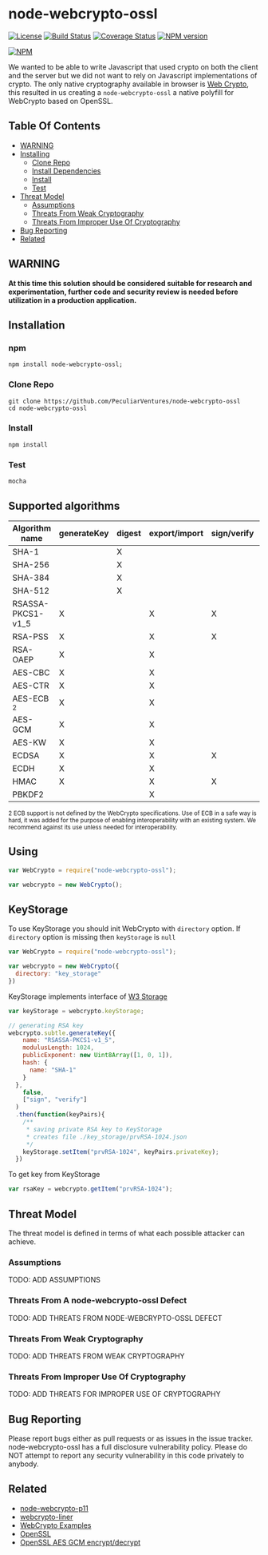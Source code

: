 # node-webcrypto-ossl

[![License](https://img.shields.io/badge/license-MIT-green.svg?style=flat)](https://raw.githubusercontent.com/PeculiarVentures/node-webcrypto-ossl/master/LICENSE)
[![Build Status](https://travis-ci.org/PeculiarVentures/node-webcrypto-ossl.svg?branch=master)](https://travis-ci.org/PeculiarVentures/node-webcrypto-ossl)
[![Coverage Status](https://coveralls.io/repos/github/PeculiarVentures/node-webcrypto-ossl/badge.svg?branch=master)](https://coveralls.io/github/PeculiarVentures/node-webcrypto-ossl?branch=master)
[![NPM version](https://badge.fury.io/js/node-webcrypto-ossl.png)](http://badge.fury.io/js/node-webcrypto-ossl)

[![NPM](https://nodei.co/npm-dl/node-webcrypto-ossl.png?months=2&height=2)](https://nodei.co/npm/node-webcrypto-ossl/)

We wanted to be able to write Javascript that used crypto on both the client and the server but we did not want to rely on Javascript implementations of crypto. The only native cryptography available in browser is [Web Crypto](http://caniuse.com/#search=cryptography), this resulted in us creating a `node-webcrypto-ossl` a native polyfill for WebCrypto based on OpenSSL.

## Table Of Contents

* [WARNING](#warning)
* [Installing](#installing)
  * [Clone Repo](#clone-repo)
  * [Install Dependencies](#install-dependencies)
  * [Install](#install)
  * [Test](#test)
* [Threat Model](#threat-model)
  * [Assumptions](#assumptions)
  * [Threats From Weak Cryptography](#threats-from-weak-cryptography)
  * [Threats From Improper Use Of Cryptography](#threats-from-improper-use-of-cryptography)
* [Bug Reporting](#bug-reporting)
* [Related](#related)

## WARNING

**At this time this solution should be considered suitable for research and experimentation, further code and security review is needed before utilization in a production application.**

## Installation

### npm

```
npm install node-webcrypto-ossl;
```

### Clone Repo

```
git clone https://github.com/PeculiarVentures/node-webcrypto-ossl
cd node-webcrypto-ossl
```

### Install 

```                          
npm install
```

### Test

```
mocha
```

## Supported algorithms

| Algorithm name    | generateKey | digest  | export/import | sign/verify | encrypt/decrypt | wrapKey/unwrapKey | derive  |
|-------------------|-------------|---------|---------------|-------------|-----------------|-------------------|---------|
| SHA-1             |             |    X    |               |             |                 |                   |         |
| SHA-256           |             |    X    |               |             |                 |                   |         |
| SHA-384           |             |    X    |               |             |                 |                   |         |
| SHA-512           |             |    X    |               |             |                 |                   |         |
| RSASSA-PKCS1-v1_5 |      X      |         |       X       |      X      |                 |                   |         |
| RSA-PSS           |      X      |         |       X       |      X      |                 |                   |         |
| RSA-OAEP          |      X      |         |       X       |             |        X        |         X         |         |
| AES-CBC           |      X      |         |       X       |             |        X        |         X         |         |
| AES-CTR           |      X      |         |       X       |             |        X        |         X         |         |
| AES-ECB <sub>2</sub> |      X      |         |       X       |             |        X        |         X         |         |
| AES-GCM           |      X      |         |       X       |             |        X        |         X         |         |
| AES-KW            |      X      |         |       X       |             |                 |         X         |         |
| ECDSA             |      X      |         |       X       |      X      |                 |                   |         |
| ECDH              |      X      |         |       X       |             |                 |                   |    X    |
| HMAC              |      X      |         |       X       |      X      |                 |                   |         |
| PBKDF2            |             |         |       X       |             |                 |                   |    X    |

<sub>2 ECB support is not defined by the WebCrypto specifications. Use of ECB in a safe way is hard, it was added for the purpose of enabling interoperability with an existing system. We recommend against its use unless needed for interoperability.</sub>

## Using

```javascript
var WebCrypto = require("node-webcrypto-ossl");

var webcrypto = new WebCrypto();
```

## KeyStorage

To use KeyStorage you should init WebCrypto with `directory` option. If `directory` option is missing then `keyStorage` is `null`

```javascript
var WebCrypto = require("node-webcrypto-ossl");

var webcrypto = new WebCrypto({
  directory: "key_storage"
})
```

KeyStorage implements interface of [W3 Storage](https://developer.mozilla.org/en-US/docs/Web/API/Storage)

```javascript
var keyStorage = webcrypto.keyStorage;

// generating RSA key
webcrypto.subtle.generateKey({
    name: "RSASSA-PKCS1-v1_5",
    modulusLength: 1024,
    publicExponent: new Uint8Array([1, 0, 1]),
    hash: {
      name: "SHA-1"
    }
  },
    false,
    ["sign", "verify"]
  )
  .then(function(keyPairs){
    /** 
     * saving private RSA key to KeyStorage
     * creates file ./key_storage/prvRSA-1024.json
     */
    keyStorage.setItem("prvRSA-1024", keyPairs.privateKey);
  })
```

To get key from KeyStorage
```javascript
var rsaKey = webcrypto.getItem("prvRSA-1024");
```

## Threat Model

The threat model is defined in terms of what each possible attacker can achieve. 

### Assumptions

TODO: ADD ASSUMPTIONS

### Threats From A node-webcrypto-ossl Defect

TODO: ADD THREATS FROM NODE-WEBCRYPTO-OSSL DEFECT

### Threats From Weak Cryptography

TODO: ADD THREATS FROM WEAK CRYPTOGRAPHY

### Threats From Improper Use Of Cryptography

TODO: ADD THREATS FOR IMPROPER USE OF CRYPTOGRAPHY


## Bug Reporting
Please report bugs either as pull requests or as issues in the issue tracker. node-webcrypto-ossl has a full disclosure vulnerability policy. Please do NOT attempt to report any security vulnerability in this code privately to anybody.


## Related
 - [node-webcrypto-p11](https://github.com/PeculiarVentures/node-webcrypto-p11)
 - [webcrypto-liner](https://github.com/PeculiarVentures/webcrypto-liner)
 - [WebCrypto Examples](https://github.com/diafygi/webcrypto-examples)
 - [OpenSSL](https://github.com/openssl/openssl)
 - [OpenSSL AES GCM encrypt/decrypt](https://wiki.openssl.org/index.php/EVP_Authenticated_Encryption_and_Decryption)
